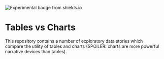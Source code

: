 ![Experimental badge from shields.io](https://img.shields.io/badge/lifecycle-experimental-orange.svg)

# Tables vs Charts

This repository contains a number of exploratory data stories which compare the utility of tables and charts (SPOILER: charts are more powerful narrative devices than tables).